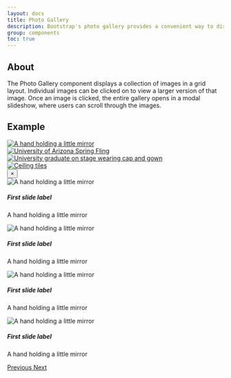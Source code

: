 ```yaml
---
layout: docs
title: Photo Gallery
description: Bootstrap's photo gallery provides a convenient way to display a colletion of images.
group: components
toc: true
---
```


## About

The Photo Gallery component displays a collection of images in a grid layout. Individual images can be clicked on to view a larger version of that image. Once an image is clicked, the entire gallery opens in a modal slideshow, where users can scroll through the images.

## Example

<div class="bd-example">
	<div class="container">
		<div class="row">
			<div class="col-xs-6 col-sm-6 col-md-4 col-lg-3 px-min" data-toggle="modal" data-target="#myGalleryModal">
				<a href="#myGallery" data-slide-to="0">
		            <picture class="card-img img-responsive">
		             	<source srcset="/docs/{{< param docs_version >}}/assets/img/photo-gallery-demo/gallery-img-1-thumb.jpg 1x">
		              	<img class="photo-gallery-grid-img" src="/docs/{{< param docs_version >}}/assets/img/photo-gallery-demo/gallery-img-1.jpg" alt="A hand holding a little mirror" title="">
		        	</picture>
		        </a>
			</div>
			<div class="col-xs-6 col-sm-6 col-md-4 col-lg-3 px-min" data-toggle="modal" data-target="#myGalleryModal">
				<a href="#myGallery" data-slide-to="1">
		            <picture class="card-img img-responsive">
		             	<source srcset="/docs/{{< param docs_version >}}/assets/img/photo-gallery-demo/gallery-img-2-thumb.jpg 1x">
		              	<img class="photo-gallery-grid-img" src="/docs/{{< param docs_version >}}/assets/img/photo-gallery-demo/gallery-img-2.jpg" alt="University of Arizona Spring Fling" title="">
		        	</picture>
		        </a>
			</div>
			<div class="col-xs-6 col-sm-6 col-md-4 col-lg-3 px-min" data-toggle="modal" data-target="#myGalleryModal">
				<a href="#myGallery" data-slide-to="2">
		            <picture class="card-img img-responsive">
		             	<source srcset="/docs/{{< param docs_version >}}/assets/img/photo-gallery-demo/gallery-img-3-thumb.jpg 1x">
		              	<img class="photo-gallery-grid-img" src="/docs/{{< param docs_version >}}/assets/img/photo-gallery-demo/gallery-img-3.jpg" alt="University graduate on stage wearing cap and gown" title="">
		        	</picture>
		        </a>
			</div>
			<div class="col-xs-6 col-sm-6 col-md-4 col-lg-3 px-min" data-toggle="modal" data-target="#myGalleryModal">
				<a href="#myGallery" data-slide-to="3">
		            <picture class="card-img img-responsive">
		             	<source srcset="/docs/{{< param docs_version >}}/assets/img/photo-gallery-demo/gallery-img-4-thumb.jpg 1x">
		              	<img class="photo-gallery-grid-img" src="/docs/{{< param docs_version >}}/assets/img/photo-gallery-demo/gallery-img-4.jpg" alt="Ceiling tiles" title="">
		        	</picture>
		        </a>
			</div>
		</div>
		<!-- Modal -->
		<div id="myGalleryModal" class="modal bg-transparent-black az-gallery-modal" tabindex="-1" role="dialog">
			<div id="myGallery" class="carousel az-gallery slide" data-ride="carousel" data-interval="false">
				<button type="button" class="close" data-dismiss="modal" aria-label="Close">
		         	<span aria-hidden="true">&times;</span>
		        </button>
				<div class="carousel-inner az-gallery-inner">
					<div class="carousel-item az-gallery-item active">
						<div class="carousel-image">
							<img src="/docs/{{< param docs_version >}}/assets/img/photo-gallery-demo/gallery-img-1.jpg" class="d-block az-gallery-img" alt="A hand holding a little mirror">
						</div>
						<div class="carousel-caption az-gallery-caption d-block">
				        	<h5 class="text-sky">First slide label</h5>
				        	<p>A hand holding a little mirror</p>
				        </div>
					</div>
					<div class="carousel-item az-gallery-item">
						<div class="carousel-image">
							<img src="/docs/{{< param docs_version >}}/assets/img/photo-gallery-demo/gallery-img-2.jpg" class="d-block az-gallery-img" alt="A hand holding a little mirror">
						</div>
						<div class="carousel-caption az-gallery-caption d-block">
				        	<h5 class="text-sky">First slide label</h5>
				        	<p>A hand holding a little mirror</p>
				        </div>
					</div>
					<div class="carousel-item az-gallery-item">
						<div class="carousel-image">
							<img src="/docs/{{< param docs_version >}}/assets/img/photo-gallery-demo/gallery-img-3.jpg" class="d-block az-gallery-img" alt="A hand holding a little mirror">
						</div>
						<div class="carousel-caption az-gallery-caption d-block">
				        	<h5 class="text-sky">First slide label</h5>
				        	<p>A hand holding a little mirror</p>
				        </div>
					</div>
					<div class="carousel-item az-gallery-item">
						<div class="carousel-image">
							<img src="/docs/{{< param docs_version >}}/assets/img/photo-gallery-demo/gallery-img-4.jpg" class="d-block az-gallery-img" alt="A hand holding a little mirror">
						</div>
						<div class="carousel-caption az-gallery-caption d-block">
				        	<h5 class="text-sky">First slide label</h5>
				        	<p>A hand holding a little mirror</p>
				        </div>
					</div>
				</div>
				<a class="carousel-control-prev" href="#myGallery" role="button" data-slide="prev">
				    <span class="carousel-control-prev-icon" aria-hidden="true"></span>
				    <span class="sr-only">Previous</span>
				</a>
				<a class="carousel-control-next" href="#myGallery" role="button" data-slide="next">
					<span class="carousel-control-next-icon" aria-hidden="true"></span>
				    <span class="sr-only">Next</span>
				</a>
			</div>
		</div>
	</div>
</div>



